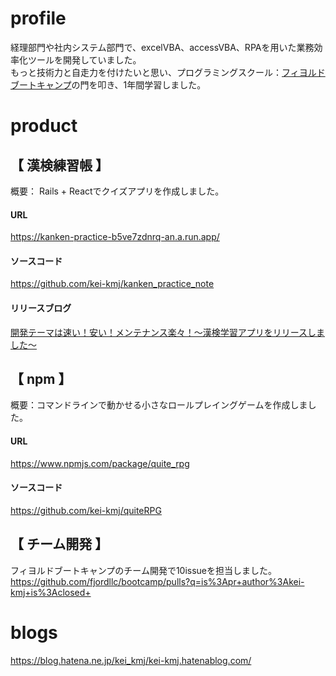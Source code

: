 # profile
経理部門や社内システム部門で、excelVBA、accessVBA、RPAを用いた業務効率化ツールを開発していました。   
もっと技術力と自走力を付けたいと思い、プログラミングスクール：[フィヨルドブートキャンプ](https://bootcamp.fjord.jp/)の門を叩き、1年間学習しました。

# product
## 【 漢検練習帳 】  
概要： Rails + Reactでクイズアプリを作成しました。

#### URL
https://kanken-practice-b5ve7zdnrq-an.a.run.app/

#### ソースコード
https://github.com/kei-kmj/kanken_practice_note

#### リリースブログ
[開発テーマは速い！安い！メンテナンス楽々！～漢検学習アプリをリリースしました～](https://blog.hatena.ne.jp/kei_kmj/kei-kmj.hatenablog.com/edit?entry=4207112889950976266)


## 【 npm 】
概要：コマンドラインで動かせる小さなロールプレイングゲームを作成しました。

#### URL
https://www.npmjs.com/package/quite_rpg

#### ソースコード
https://github.com/kei-kmj/quiteRPG

## 【 チーム開発 】
フィヨルドブートキャンプのチーム開発で10issueを担当しました。   
https://github.com/fjordllc/bootcamp/pulls?q=is%3Apr+author%3Akei-kmj+is%3Aclosed+


# blogs
https://blog.hatena.ne.jp/kei_kmj/kei-kmj.hatenablog.com/
